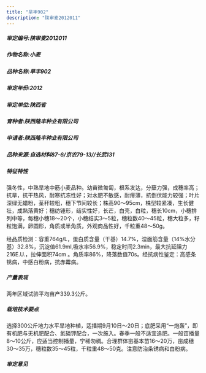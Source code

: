 ```yaml
---
title: "旱丰902"
description: "陕审麦2012011"
---
```

##### 审定编号:陕审麦2012011

##### 作物名称:小麦

##### 品种名称:旱丰902

##### 审定年份:2012

##### 审定单位:陕西省

##### 育种者:陕西隆丰种业有限公司

##### 申请者:陕西隆丰种业有限公司

##### 品种来源:自选材料87-6/京农79-13//长武131

##### 特征特性
强冬性，中熟旱地中筋小麦品种。幼苗微匍匐，根系发达，分蘖力强，成穗率高；抗旱，抗干热风，耐寒抗冻性好；对水肥不敏感，耐瘠薄，抗倒伏能力较强；叶片深绿无蜡粉，茎秆较粗，穗下节间较长；株高90～95cm，株型较紧凑，生长健壮，成熟落黄好；穗纺锤形，结实性好，长芒，白壳，白粒，穗长10cm，小穗排列中等，每穗小穗18～20个，小穗结实3～5粒，穗粒数40～45粒，穗大粒多，籽粒饱满，卵圆形，角质或半角质，外观商品性好，千粒重48～50g。
经品质检测：容重764g/L，蛋白质含量（干基）14.7%，湿面筋含量（14%水分基）32.8%，沉淀值61.9ml,吸水率56.9%，稳定时间2.3min，最大抗延阻力216E.U.，拉伸面积74cm 。角质率86%，降落数值70s。经抗病性鉴定：高感条锈病，中感白粉病，抗赤霉病。

##### 产量表现
两年区域试验平均亩产339.3公斤。

##### 栽培技术要点
选择300公斤地力水平旱地种植，适播期9月10日～20日；底肥采用“一炮轰”，即有机肥与无机肥配合、氮磷钾配合，一次施入。春季一般不适宜追肥。一般亩播量8～10公斤，应适当控制播量，宁稀勿稠。合理群体亩基本苗16～20万，亩成穗30～35万，穗粒数35～45粒，千粒重48～50克。注意防治条锈病和白粉病。

##### 审定意见

